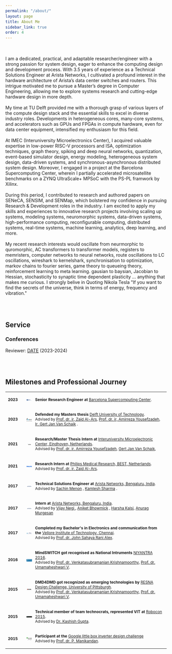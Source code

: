 ```yaml
---
permalink: "/about/"
layout: page
title: About Me
sidebar_link: true
order: 4
---
```


<style>

table {
  margin-bottom: 1rem;
  width: 100%;
  font-size: 85%;
  border: 0px solid $border-color;
  border-collapse: collapse;
  border-spacing:0 50px; 
}

td,
th {
  padding: .25rem .5rem;
  border: 0px solid $border-color;
}

th {
  text-align: left;
}

tbody tr:nth-child(odd) td,
tbody tr:nth-child(odd) th {
  background-color: transparent;
}


</style>

<br><br>
I am a dedicated, practical, and adaptable researcher/engineer with a strong passion for system design, eager to enhance the computing design and development process. With 3.5 years of experience as a Technical Solutions Engineer at Arista Networks, I cultivated a profound interest in the hardware architecture of Arista’s data center switches and routers. This intrigue motivated me to pursue a Master’s degree in Computer Engineering, allowing me to explore systems research and cutting-edge hardware design in more depth.
<br><br>
My time at TU Delft provided me with a thorough grasp of various layers of the compute design stack and the essential skills to excel in diverse industry roles. Developments in heterogeneous cores, many-core systems, and accelerators such as GPUs and FPGAs in compute hardware, even for data center equipment, intensified my enthusiasm for this field.
<br><br>
At IMEC (Interuniversity Microelectronics Center), I acquired valuable expertise in low-power RISC-V processors and ISA, optimization techniques, graph theory, spiking and deep neural networks, quantization, event-based simulator design, energy modeling, heterogeneous system design, data-driven systems, and synchronous-asynchronous distributed system design. Moreover, I engaged in a project at the Barcelona Supercomputing Center, wherein I partially accelerated microsatellite benchmarks on a ZYNQ UltraScale+ MPSoC with the PS-PL framwork by Xilinx.
<br><br>
During this period, I contributed to research and authored papers on SENeCA, SENSIM, and SENMap, which bolstered my confidence in pursuing Research & Development roles in the industry. I am excited to apply my skills and experiences to innovative research projects involving scaling up systems, modeling systems, neuromorphic systems, data-driven systems, high-performance computing, reconfigurable computing, distributed systems, real-time systems, machine learning, analytics, deep learning, and more.
<br><br>
My recent research interests would oscillate from neurmorphic to quromorphic, AC transformers to transformer models, registers to memristers, computer networks to neural networks, route oscillations to LC oscillations, wireshark to kernelshark, synchronisation to optimization, markov chains to fourier series, game theory to queueing theory, reinforcement learning to meta learning. gausian to baysian, Jacobian to Hessian, stochasticity to synaptic time dependent plasticity ... anything that makes me curious. I strongly belive in 
Quoting Nikola Tesla "If you want to find the secrets of the universe, think in terms of energy, frequency and vibration."


<!--
<br>
My Resume/CV can be found [here](/docs/Resume.pdf).
-->

<br><br>

## Service

### Conferences
Reviewer: [DATE](https://www.date-conference.com/) (2023-2024)

<br><br>

## Milestones and Professional Journey

<table width="100%" align="center" border="0" cellspacing="0" cellpadding="20">

   <tr>
    <td width="5%"  valign="middle"> <b>2023</b>
    </td>
     <td width="7%"  valign="middle">
            <img src="/images/aboutme/bsc.png" alt="bsc" style="vertical-align:middle; height:80%; width: 80%; margin:0px 10px; border-radius:0%"/> 
     </td>
     <td valign="middle" width="80%">
          <p>
              <b>Senior Research Engineer at </b> <a href="https://www.bsc.es/">Barcelona Supercomputing Center</a>.
              <br>
          </p>  
     </td>
   </tr>
  
   <tr>
    <td width="5%"  valign="middle"> <b>2023</b>
    </td>
     <td width="7%"  valign="middle">
            <img src="/images/aboutme/tudelft.png" alt="tudelft" style="vertical-align:middle; width: 80%; margin:0px 10px; border-radius:0%"/> 
     </td>
     <td valign="middle" width="80%">
          <p>
              <b>Defended my Masters thesis </b> <a href="https://www.cics.umass.edu/">Delft University of Technology</a>.
              <br>
              Advised by <a href="https://scholar.google.gr/citations?view_op=list_works&hl=en&hl=en&user=RWpNIJ8AAAAJ&pagesize=100">Prof. dr. ir, Zaid Al-Ars</a>, <a href="https://scholar.google.com/citations?user=EKhnUnQAAAAJ">Prof. dr. ir, Amirreza Yousefzadeh</a>, <a href="https://ieeexplore.ieee.org/author/38243322300"> Ir. Gert Jan Van Schaik</a> .
          </p>  
     </td>
   </tr>

   <tr>
    <td width="5%"  valign="middle"> <b>2021</b>
    </td>
     <td width="7%"  valign="middle">
            <img src="/images/aboutme/imec.png" alt="imec" style="vertical-align:middle; width: 80%; margin:0px 10px; border-radius:0%"/> 
     </td>
     <td valign="middle" width="80%">
          <p>
              <b>Research/Master Thesis Intern at </b> <a href="https://www.imec-int.com/en">Interuniversity Microelectronic Center, Eindhoven, Netherlands</a>.
              <br>
              Advised by <a href="https://scholar.google.com/citations?user=EKhnUnQAAAAJ">Prof. dr. ir. Amirreza Yousefzadeh</a>, <a href="">Gert Jan Van Schaik</a>,
          </p>  
     </td>
   </tr>

   <tr>
    <td width="5%"  valign="middle"> <b>2021</b>
    </td>
     <td width="7%"  valign="middle">
            <img src="/images/aboutme/philips.png" alt="philips" style="vertical-align:middle; width: 80%; margin:0px 10px; border-radius:0%"/> 
     </td>
     <td valign="middle" width="80%">
          <p>
              <b>Research Intern at </b> <a href="https://www.philips.nl/healthcare">Philips Medical Research, BEST, Netherlands</a>.
              <br>
              Advised by <a href="https://scholar.google.gr/citations?view_op=list_works&hl=en&hl=en&user=RWpNIJ8AAAAJ&pagesize=100">Prof. dr. ir. Zaid Al-Ars</a>.
          </p>  
     </td>
   </tr>



   <tr>
    <td width="5%"  valign="middle"> <b>2017</b>
    </td>
     <td width="7%"  valign="middle">
            <img src="/images/aboutme/arista.png" alt="arista" style="vertical-align:middle; width: 80%; margin:0px 10px; border-radius:0%"/> 
     </td>
     <td valign="middle" width="80%">
          <p>
              <b>Technical Solutions Engineer at </b> <a href="https://www.arista.com/en/">Arista Networks, Bengaluru, India</a>.
              <br>
              Advised by  <a href="https://www.linkedin.com/in/sachin-m-menon-22095382/?originalSubdomain=au">Sachin Menon</a> ,  <a href="https://www.linkedin.com/in/sachin-m-menon-22095382/?originalSubdomain=au">Kamlesh Sharma</a> . 
          </p>  
     </td>
   </tr>



   <tr>
    <td width="5%"  valign="middle"> <b>2017</b>
    </td>
     <td width="7%"  valign="middle">
            <img src="/images/aboutme/arista.png" alt="arista" style="vertical-align:middle; width: 80%; margin:0px 10px; border-radius:0%"/> 
     </td>
     <td valign="middle" width="80%">
          <p>
              <b>Intern at </b> <a href="https://www.arista.com/en/">Arista Networks, Bengaluru, India</a>.
              <br>
              Advised by <a href="https://www.linkedin.com/in/vijayccie/?originalSubdomain=in">Vijay Negi </a> , <a href="https://www.linkedin.com/in/aniket-bhowmick-b53833120/">Aniket Bhowmick</a> ,  <a href="https://www.linkedin.com/in/harshakalsi/">Harsha Kalsi</a>,   <a href="https://www.linkedin.com/in/anurag-murugesan-51444a191/"> Anurag Murgesan </a>
          </p>  
     </td>
   </tr>


   <tr>
    <td width="5%"  valign="middle"> <b>2017</b>
    </td>
     <td width="7%"  valign="middle">
            <img src="/images/aboutme/vit.png" alt="vit" style="vertical-align:middle; width: 80%; margin:0px 10px; border-radius:0%"/> 
     </td>
     <td valign="middle" width="80%">
          <p>
              <b>Completed my Bachelor's in Electronics and communication from the </b> <a href="https://chennai.vit.ac.in/">Vellore Institute of Technology, Chennai</a>.
              <br>
              Advised by <a href="">Prof. dr. John Sahaya Rani Alex</a>.
          </p>  
     </td>
   </tr>
   

   
   <tr>
    <td width="5%"  valign="middle"> <b>2016</b>
    </td>
     <td width="7%"  valign="middle">
            <img src="/images/aboutme/niyantra.png" alt="utt" style="vertical-align:middle; width: 80%; margin:0px 10px; border-radius:0%"/> 
     </td>
     <td valign="middle" width="80%">
          <p>
              <b>MindSWITCH got recognised as National Intruments  </b> <a href="">NIYANTRA 2016</a>.
              <br>
              Advised by <a href="https://scholar.google.com/citations?user=ko-ebi4AAAAJ&hl=en">Prof. dr. Venkatasubramanian Krishnamoorthy</a>, <a href="https://scholar.google.com/citations?user=FnVk1aAAAAAJ&hl=en"> Prof. dr. Umamaheshwari V</a>.
          </p>  
     </td>
   </tr>

   <tr>
    <td width="5%"  valign="middle"> <b>2015</b>
    </td>
     <td width="7%"  valign="middle">
            <img src="/images/aboutme/resna.png" alt="resna" style="vertical-align:middle; width: 80%; margin:0px 10px; border-radius:0%"/> 
     </td>
     <td valign="middle" width="80%">
          <p>
              <b>DMD4DMD got recognized as emerging technologies by </b> <a href="/">RESNA Design Challenge, University of Pittsburgh</a>.
              <br>
              Advised by <a href="https://scholar.google.com/citations?user=ko-ebi4AAAAJ&hl=en">Prof. dr. Venkatasubramanian Krishnamoorthy</a>, <a href="https://scholar.google.com/citations?user=FnVk1aAAAAAJ&hl=en"> Prof. dr. Umamaheshwari V</a>.
          </p>  
     </td>
   </tr>
   
   <tr>
    <td width="5%"  valign="middle"> <b>2015</b>
    </td>
     <td width="7%"  valign="middle">
            <img src="/images/aboutme/technocrats.png" alt="technocrats" style="vertical-align:middle; width: 80%; margin:0px 10px; border-radius:0%"/> 
     </td>
     <td valign="middle" width="80%">
          <p>
              <b>Technical member of team technocrats, represented VIT at </b> <a href="">Robocon 2015</a>.
              <br>
              Advised by <a href="https://scholar.google.ca/citations?user=S7jmM7EAAAAJ&hl=en"> Dr. Kashish Gupta</a>.
          </p>  
     </td>
   </tr>

   <tr>
    <td width="5%"  valign="middle"> <b>2015</b>
    </td>
     <td width="7%"  valign="middle">
            <img src="/images/aboutme/littlebox.png" alt="littlebox" style="vertical-align:middle; width: 80%; margin:0px 10px; border-radius:0%"/> 
     </td>
     <td valign="middle" width="80%">
          <p>
              <b>Participant at the </b> <a href="">Google little box inverter design challenge</a>
              <br>
              Advised by <a href="https://scholar.google.com/citations?hl=en&user=tzjM4mMAAAAJ"> Prof. dr. P. Manikandan</a>.
          </p>  
     </td>
   </tr>   
   
</table>

<br>

